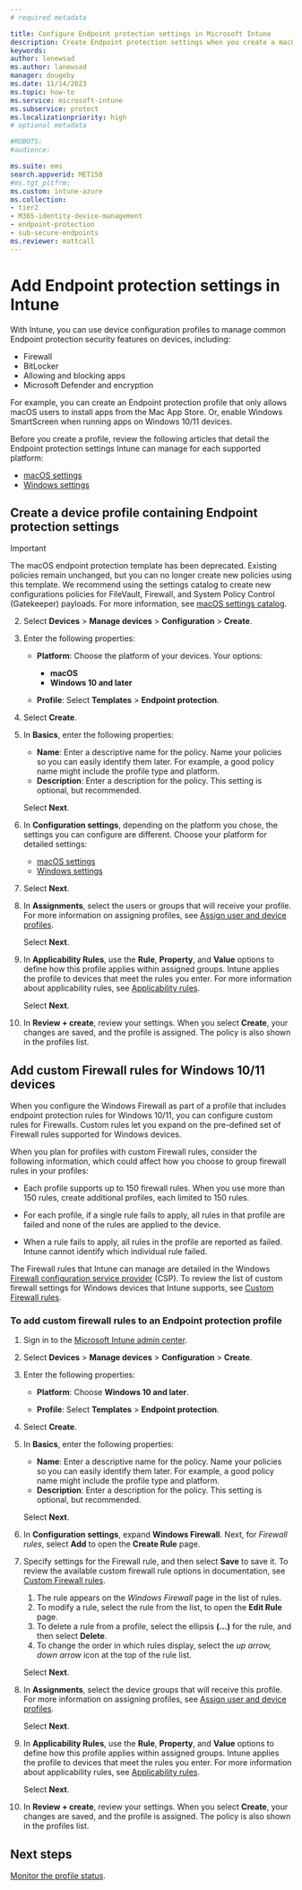 ```yaml
---
# required metadata

title: Configure Endpoint protection settings in Microsoft Intune
description: Create Endpoint protection settings when you create a macOS or Windows 10 device profile in Microsoft Intune.
keywords:
author: lenewsad
ms.author: lanewsad
manager: dougeby
ms.date: 11/14/2023
ms.topic: how-to
ms.service: microsoft-intune
ms.subservice: protect
ms.localizationpriority: high
# optional metadata

#ROBOTS:
#audience:

ms.suite: ems
search.appverid: MET150
#ms.tgt_pltfrm:
ms.custom: intune-azure
ms.collection:
- tier2
- M365-identity-device-management
- endpoint-protection
- sub-secure-endpoints
ms.reviewer: mattcall
---
```


# Add Endpoint protection settings in Intune

With Intune, you can use device configuration profiles to manage common Endpoint protection security features on devices, including:

- Firewall
- BitLocker
- Allowing and blocking apps
- Microsoft Defender and encryption

For example, you can create an Endpoint protection profile that only allows macOS users to install apps from the Mac App Store. Or, enable Windows SmartScreen when running apps on Windows 10/11 devices.

Before you create a profile, review the following articles that detail the Endpoint protection settings Intune can manage for each supported platform:

- [macOS settings](endpoint-protection-macos.md)
- [Windows settings](endpoint-protection-windows-10.md)

## Create a device profile containing Endpoint protection settings

> [!IMPORTANT]
> The macOS endpoint protection template has been deprecated. Existing policies remain unchanged, but you can no longer create new policies using this template. We recommend using the settings catalog to create new configurations policies for FileVault, Firewall, and System Policy Control (Gatekeeper) payloads. For more information, see [macOS settings catalog](../configuration/settings-catalog.md).  

2. Select **Devices** > **Manage devices** > **Configuration** > **Create**.

3. Enter the following properties:

    - **Platform**: Choose the platform of your devices. Your options:

        - **macOS**
        - **Windows 10 and later**

    - **Profile**: Select **Templates** > **Endpoint protection**.

4. Select **Create**.

5. In **Basics**, enter the following properties:

   - **Name**: Enter a descriptive name for the policy. Name your policies so you can easily identify them later. For example, a good policy name might include the profile type and platform.
   - **Description**: Enter a description for the policy. This setting is optional, but recommended.

   Select **Next**.

6. In **Configuration settings**, depending on the platform you chose, the settings you can configure are different. Choose your platform for detailed settings:

   - [macOS settings](endpoint-protection-macos.md)
   - [Windows settings](endpoint-protection-windows-10.md)

7. Select **Next**.

8. In **Assignments**, select the users or groups that will receive your profile. For more information on assigning profiles, see [Assign user and device profiles](../configuration/device-profile-assign.md).

   Select **Next**.

9. In **Applicability Rules**, use the **Rule**, **Property**, and **Value** options to define how this profile applies within assigned groups. Intune applies the profile to devices that meet the rules you enter. For more information about applicability rules, see [Applicability rules](../configuration/device-profile-create.md).

   Select **Next**.

10. In **Review + create**, review your settings. When you select **Create**, your changes are saved, and the profile is assigned. The policy is also shown in the profiles list.

## Add custom Firewall rules for Windows 10/11 devices

When you configure the Windows Firewall as part of a profile that includes endpoint protection rules for Windows 10/11, you can configure custom rules for Firewalls. Custom rules let you expand on the pre-defined set of Firewall rules supported for Windows devices.

When you plan for profiles with custom Firewall rules, consider the following information, which could affect how you choose to group firewall rules in your profiles:

- Each profile supports up to 150 firewall rules. When you use more than 150 rules, create additional profiles, each limited to 150 rules.

- For each profile, if a single rule fails to apply, all rules in that profile are failed and none of the rules are applied to the device.

- When a rule fails to apply, all rules in the profile are reported as failed. Intune cannot identify which individual rule failed.  

The Firewall rules that Intune can manage are detailed in the Windows [Firewall configuration service provider](/windows/client-management/mdm/firewall-csp) (CSP). To review the list of custom firewall settings for Windows devices that Intune supports, see [Custom Firewall rules](endpoint-protection-windows-10.md#firewall-rules).

### To add custom firewall rules to an Endpoint protection profile

1. Sign in to the [Microsoft Intune admin center](https://go.microsoft.com/fwlink/?linkid=2109431).

2. Select **Devices** > **Manage devices** > **Configuration** > **Create**.

3. Enter the following properties:

    - **Platform**: Choose **Windows 10 and later**.

    - **Profile**: Select **Templates** > **Endpoint protection**.

4. Select **Create**.

5. In **Basics**, enter the following properties:

   - **Name**: Enter a descriptive name for the policy. Name your policies so you can easily identify them later. For example, a good policy name might include the profile type and platform.
   - **Description**: Enter a description for the policy. This setting is optional, but recommended.

   Select **Next**.

6. In **Configuration settings**, expand **Windows Firewall**. Next, for *Firewall rules*, select **Add** to open the **Create Rule** page.

7. Specify settings for the Firewall rule, and then select **Save** to save it. To review the available custom firewall rule options in documentation, see [Custom Firewall rules](endpoint-protection-windows-10.md#firewall-rules).

    1. The rule appears on the *Windows Firewall* page in the list of rules.
    2. To modify a rule, select the rule from the list, to open the **Edit Rule** page.
    3. To delete a rule from a profile, select the ellipsis **(…)** for the rule, and then select **Delete**.
    4. To change the order in which rules display, select the *up arrow, down arrow* icon at the top of the rule list.

   Select **Next**.

8. In **Assignments**, select the device groups that will receive this profile. For more information on assigning profiles, see [Assign user and device profiles](../configuration/device-profile-assign.md).

   Select **Next**.

9. In **Applicability Rules**, use the **Rule**, **Property**, and **Value** options to define how this profile applies within assigned groups. Intune applies the profile to devices that meet the rules you enter. For more information about applicability rules, see [Applicability rules](../configuration/device-profile-create.md).

   Select **Next**.

10. In **Review + create**, review your settings. When you select **Create**, your changes are saved, and the profile is assigned. The policy is also shown in the profiles list.

## Next steps

[Monitor the profile status](../configuration/device-profile-monitor.md).
